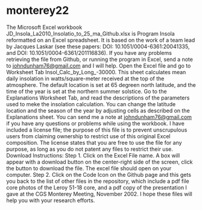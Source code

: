 # monterey22
The Microsoft Excel workbook JD_Insola_La2010_Insolatio_to_25_ma_Github.xlsx is Program Insola reformatted on an Excel spreadsheet. It is based on the work of a team lead by Jacques Laskar (see these papers: DOI: 10.1051/0004-6361:20041335, and DOI: 10.1051/0004-6361/201116836). If you have any problems retrieving the file from Github, or running the program in Excel, send a note to johndunham76@gmail.com and I will help.
Open the Excel file and go to Worksheet Tab Insol_Calc_by_Long_-30000. This sheet calculates mean daily insolation in watts/square-meter received at the top of the atmosphere. The default location is set at 65 degreen north latitude, and the time of the year is set at the northern summer solstice. 
Go to the Explanations Worksheet Tab, and read the descriptions of the parameters used to meke the insolation calculation. You can change the latitude location and the season of the year by adjusting cells as described on the Explanations sheet.
You can send me a note at johndunham76@gmail.com if you have any questions or problems while using the workbook.
I have included a license file; the purpose of this file is to prevent unscrupulous users from claiming ownership to restrict use of this original Excel composition. The license states that you are free to use the file for any purpose, as long as you do not patent any files to restrict their use.
Download Instructions: 
Step 1. Click on the Excel File name. A box will appear with a download button on the center-right side of the screen, click the button to download the file. The excel file should open on your computer. Step 2. Click on the Code Icon on the Github page and this gets you back to the list of other files in the repository, which include a pdf file core photos of the Leroy 51-18 core, and a pdf copy of the presentation I gave at the CGS Monterey Meeting, November 2002.
I hope these files will help you with your research efforts.
